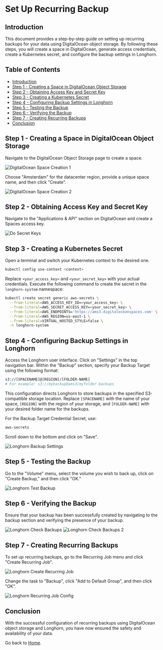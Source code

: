# Set Up Recurring Backup

## Introduction

This document provides a step-by-step guide on setting up recurring backups for your data using DigitalOcean object storage. By following these steps, you will create a space in DigitalOcean, generate access credentials, create a Kubernetes secret, and configure the backup settings in Longhorn.

## Table of Contents

- [Introduction](#introduction)
- [Step 1 - Creating a Space in DigitalOcean Object Storage](#step-1---creating-a-space-in-digitalocean-object-storage)
- [Step 2 - Obtaining Access Key and Secret Key](#step-2---obtaining-access-key-and-secret-key)
- [Step 3 - Creating a Kubernetes Secret](#step-3---creating-a-kubernetes-secret)
- [Step 4 - Configuring Backup Settings in Longhorn](#step-4---configuring-backup-settings-in-longhorn)
- [Step 5 - Testing the Backup](#step-5---testing-the-backup)
- [Step 6 - Verifying the Backup](#step-6---verifying-the-backup)
- [Step 7 - Creating Recurring Backups](#step-7---creating-recurring-backups)
- [Conclusion](#conclusion)

## Step 1 - Creating a Space in DigitalOcean Object Storage

Navigate to the DigitalOcean Object Storage page to create a space.

![DigitalOcean Space Creation 1](./assets/images/do-space-creation-1.png)

Choose "Amsterdam" for the datacenter region, provide a unique space name, and then click "Create".

![DigitalOcean Space Creation 2](./assets/images/do-space-creation-2.png)

## Step 2 - Obtaining Access Key and Secret Key

Navigate to the "Applications & API" section on DigitalOcean and create a Spaces access key.

![Do Secret Keys](./assets/images/do-secret-keys.png)

## Step 3 - Creating a Kubernetes Secret

Open a terminal and switch your Kubernetes context to the desired one.

```bash
kubectl config use-context <context>
```

Replace `<your_access_key>` and `<your_secret_key>` with your actual credentials. Execute the following command to create the secret in the `longhorn-system` namespace:

```bash
kubectl create secret generic aws-secrets \
  --from-literal=AWS_ACCESS_KEY_ID=<your_access_key> \
  --from-literal=AWS_SECRET_ACCESS_KEY=<your_secret_key> \
  --from-literal=AWS_ENDPOINTS='https://ams3.digitaloceanspaces.com' \
  --from-literal=AWS_REGION=us-east-1 \
  --from-literal=VIRTUAL_HOSTED_STYLE=false \
  -n longhorn-system
```

## Step 4 - Configuring Backup Settings in Longhorn

Access the Longhorn user interface. Click on "Settings" in the top navigation bar. Within the "Backup" section, specify your Backup Target using the following format:

```bash
s3://[SPACENAME]@[REGION]/[FOLDER-NAME]
# For example: s3://mybackup@ams3/myfolder-backups
```

This configuration directs Longhorn to store backups in the specified S3-compatible storage location. Replace `[SPACENAME]` with the name of your space, `[REGION]` with the region of your storage, and `[FOLDER-NAME]` with your desired folder name for the backups.

For the Backup Target Credential Secret, use:

```bash
aws-secrets
```

Scroll down to the bottom and click on "Save".

![Longhorn Backup Settings](./assets/images/longhorn-backup-settings.png)

## Step 5 - Testing the Backup

Go to the "Volume" menu, select the volume you wish to back up, click on "Create Backup," and then click "OK."

![Longhorn Test Backup](./assets/images/longhorn-test-backup.png)

## Step 6 - Verifying the Backup

Ensure that your backup has been successfully created by navigating to the backup section and verifying the presence of your backup.

![Longhorn Check Backups](./assets/images/longhorn-check-backups.png)
![Longhorn Check Backups 2](./assets/images/longhorn-check-backups-2.png)

## Step 7 - Creating Recurring Backups

To set up recurring backups, go to the Recurring Job menu and click "Create Recurring Job".

![Longhorn Create Recurring Job](./assets/images/longhorn-create-recurring-job.png)

Change the task to "Backup", click "Add to Default Group", and then click "OK".

![Longhorn Recurring Job Config](./assets/images/longhorn-recurring-job-config.png)

## Conclusion

With the successful configuration of recurring backups using DigitalOcean object storage and Longhorn, you have now ensured the safety and availability of your data.

Go back to [Home](../README.md).
